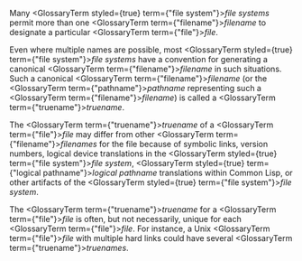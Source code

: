  



Many <GlossaryTerm styled={true} term={"file system"}><i>file systems</i></GlossaryTerm> permit more than one <GlossaryTerm  term={"filename"}><i>filename</i></GlossaryTerm> to designate a particular <GlossaryTerm  term={"file"}><i>file</i></GlossaryTerm>. 



Even where multiple names are possible, most <GlossaryTerm styled={true} term={"file system"}><i>file systems</i></GlossaryTerm> have a convention for generating a canonical <GlossaryTerm  term={"filename"}><i>filename</i></GlossaryTerm> in such situations. Such a canonical <GlossaryTerm  term={"filename"}><i>filename</i></GlossaryTerm> (or the <GlossaryTerm  term={"pathname"}><i>pathname</i></GlossaryTerm> representing such a <GlossaryTerm  term={"filename"}><i>filename</i></GlossaryTerm>) is called a <GlossaryTerm  term={"truename"}><i>truename</i></GlossaryTerm>. 



The <GlossaryTerm  term={"truename"}><i>truename</i></GlossaryTerm> of a <GlossaryTerm  term={"file"}><i>file</i></GlossaryTerm> may differ from other <GlossaryTerm  term={"filename"}><i>filenames</i></GlossaryTerm> for the file because of symbolic links, version numbers, logical device translations in the <GlossaryTerm styled={true} term={"file system"}><i>file system</i></GlossaryTerm>, <GlossaryTerm styled={true} term={"logical pathname"}><i>logical pathname</i></GlossaryTerm> translations within Common Lisp, or other artifacts of the <GlossaryTerm styled={true} term={"file system"}><i>file system</i></GlossaryTerm>. 



The <GlossaryTerm  term={"truename"}><i>truename</i></GlossaryTerm> for a <GlossaryTerm  term={"file"}><i>file</i></GlossaryTerm> is often, but not necessarily, unique for each <GlossaryTerm  term={"file"}><i>file</i></GlossaryTerm>. For instance, a Unix <GlossaryTerm  term={"file"}><i>file</i></GlossaryTerm> with multiple hard links could have several <GlossaryTerm  term={"truename"}><i>truenames</i></GlossaryTerm>. 



